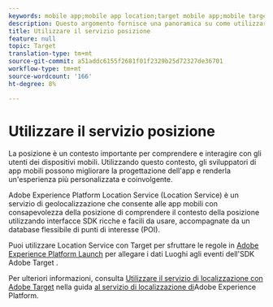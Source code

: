 ```yaml
---
keywords: mobile app;mobile app location;target mobile app;mobile target locations;location service;adobe experience cloud location service;pois;points of interest;sdk;location
description: Questo argomento fornisce una panoramica su come utilizzare Adobe Experience Platform Location Service in  Adobe Target.
title: Utilizzare il servizio posizione
feature: null
topic: Target
translation-type: tm+mt
source-git-commit: a51addc6155f2681f01f2329b25d72327de36701
workflow-type: tm+mt
source-wordcount: '166'
ht-degree: 8%

---
```



# Utilizzare il servizio posizione

La posizione è un contesto importante per comprendere e interagire con gli utenti dei dispositivi mobili. Utilizzando questo contesto, gli sviluppatori di app mobili possono migliorare la progettazione dell&#39;app e renderla un&#39;esperienza più personalizzata e coinvolgente.

Adobe Experience Platform Location Service (Location Service) è un servizio di geolocalizzazione che consente alle app mobili con consapevolezza della posizione di comprendere il contesto della posizione utilizzando interfacce SDK ricche e facili da usare, accompagnate da un database flessibile di punti di interesse (POI).

Puoi utilizzare Location Service con Target per sfruttare le regole in [Adobe Experience Platform Launch](https://docs.adobe.com/content/help/en/launch/using/overview.html) per allegare i dati Luoghi agli eventi dell&#39;SDK Adobe Target .

Per ulteriori informazioni, consulta [Utilizzare il servizio di localizzazione con  Adobe Target](https://docs.adobe.com/content/help/en/places/using/use-places-with-other-solutions/places-target/places-target.html) nella guida [al servizio di localizzazione di](https://docs.adobe.com/content/help/en/places/using/home.html)Adobe Experience Platform.
